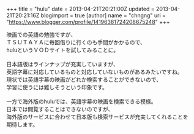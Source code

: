 +++
title = "hulu"
date = 2013-04-21T20:21:00Z
updated = 2013-04-21T20:21:16Z
blogimport = true 
[author]
	name = "chngng"
	uri = "https://www.blogger.com/profile/14196381724208675248"
+++

<div dir="ltr" style="text-align: left;" trbidi="on">映画での英語の勉強ですが、<br />ＴＳＵＴＡＹＡに毎回借りに行くのも手間がかかるので、<br />huluというＶＯＤサイトを試してみることに。<br /><br />日本語版はラインナップが充実していますが、<br />英語字幕に対応しているものと対応していないものがあるみたいですね。<br />現状では英語字幕の映画がどれか検索することができないので、<br />学習に使うには難しそうという印象です。<br /><br />一方で海外版のhuluでは、英語字幕の映画を検索できる模様。<br />日本では閲覧することはできないのですが、<br />海外版のサービスに合わせて日本版も検索サービスが充実してくれることを<br />期待します。</div>
